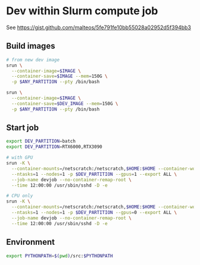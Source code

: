 # Dev within Slurm compute job

See https://gist.github.com/malteos/5fe791fe10bb55028a02952d5f394bb3

## Build images

```bash
# from new dev image
srun \
  --container-image=$IMAGE \
  --container-save=$IMAGE --mem=150G \
  -p $ANY_PARTITION --pty /bin/bash

srun \
  --container-image=$IMAGE \
  --container-save=$DEV_IMAGE --mem=150G \
  -p $ANY_PARTITION --pty /bin/bash

```

## Start job

```bash
export DEV_PARTITION=batch
export DEV_PARTITION=RTX6000,RTX3090

# with GPU
srun -K \
  --container-mounts=/netscratch:/netscratch,$HOME:$HOME --container-workdir=${BASE_DIR} --container-image=$DEV_IMAGE \
  --ntasks=1 --nodes=1 -p $DEV_PARTITION --gpus=1 --export ALL \
  --job-name devjob --no-container-remap-root \
  --time 12:00:00 /usr/sbin/sshd -D -e

# CPU only
srun -K \
  --container-mounts=/netscratch:/netscratch,$HOME:$HOME --container-workdir=${BASE_DIR} --container-image=$DEV_IMAGE \
  --ntasks=1 --nodes=1 -p $DEV_PARTITION --gpus=0 --export ALL \
  --job-name devjob --no-container-remap-root \
  --time 12:00:00 /usr/sbin/sshd -D -e

```

## Environment

```bash
export PYTHONPATH=$(pwd)/src:$PYTHONPATH
```